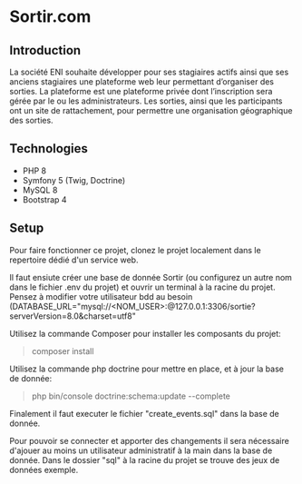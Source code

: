 # Sortir.com

## Introduction

La société ENI souhaite développer pour ses stagiaires actifs ainsi que ses anciens stagiaires
une plateforme web leur permettant d’organiser des sorties.
La plateforme est une plateforme privée dont l’inscription sera gérée par le ou les
administrateurs.
Les sorties, ainsi que les participants ont un site de rattachement, pour permettre une
organisation géographique des sorties.

## Technologies

* PHP 8
* Symfony 5 (Twig, Doctrine)
* MySQL 8
* Bootstrap 4

## Setup

Pour faire fonctionner ce projet, clonez le projet localement dans le repertoire dédié d'un service web.

Il faut ensiute créer une base de donnée Sortir (ou configurez un autre nom dans le fichier .env du projet) et ouvrir un terminal à la racine du projet.
Pensez à modifier votre utilisateur bdd au besoin (DATABASE_URL="mysql://<NOM_USER>:<PASSWORD>@127.0.0.1:3306/sortie?serverVersion=8.0&charset=utf8"


Utilisez la commande Composer pour installer les composants du projet:

> composer install

Utilisez la commande php doctrine pour mettre en place, et à jour la base de donnée:

> php bin/console doctrine:schema:update --complete

Finalement il faut executer le fichier "create_events.sql" dans la base de donnée.

Pour pouvoir se connecter et apporter des changements il sera nécessaire d'ajouer au moins un utilisateur administratif à la main dans la base de donnée. Dans le dossier "sql" à la racine du projet se trouve des jeux de données exemple.
